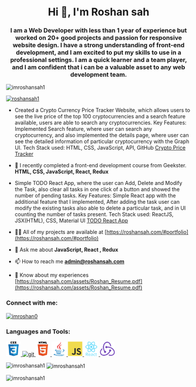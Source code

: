 <h1 align="center">Hi 👋, I'm Roshan sah</h1>
<h3 align="center">I am a Web Developer with less than 1 year of experience but worked on 20+ good projects and passion for responsive website design. I have a strong understanding of front-end development, and I am excited to put my skills to use in a professional settings. I am a quick learner and a team player, and I am confident that i can be a valuable asset to any web development team.</h3>

<p align="left"> <img src="https://komarev.com/ghpvc/?username=imroshansah1&label=Profile%20views&color=0e75b6&style=flat" alt="imroshansah1" /> </p>

<p align="left"> <a href="https://github.com/roshansah1/github-profile-trophy"><img src="https://github-profile-trophy.vercel.app/?username=roshansah1" alt="roshansah1" /></a> </p>

- Created a Crypto Currency Price Tracker Website, which allows users to see the live price of the top 100 cryptocurrencies and a search feature available, users are able to search any cryptocurrencies. Key Features: Implemented Search feature, where user can search any cryptocurrency, and also implemented the details page, where user can see the detailed information of particular cryptocurrency with the Graph UI. Tech Stack used: HTML, CSS, JavaScript, API, GitHub [Crypto Price Tracker](https://www.roshansah.ml/4-Advance-JS/411-crypto-view/AdvanceJS-411-01/)

- 🌱 I recently completed a front-end development course from Geekster. **HTML, CSS, JavaScript, React, Redux**

- Simple TODO React App, where the user can Add, Delete and Modify the Task, also clear all tasks in one click of a button and showed the number of pending tasks. Key Features: Simple React app with the additional feature that I implemented, After adding the task user can modify the existing tasks also able to delete a particular task, and in UI counting the number of tasks present. Tech Stack used: ReactJS, JSX(HTML), CSS, Material UI [TODO React App](https://roshansah1.github.io/react-todo-app/)

- 👨‍💻 All of my projects are available at [https://roshansah.com/#portfolio](https://roshansah.com/#portfolio)

- 💬 Ask me about **JavaScript, React , Redux**

- 📫 How to reach me **admin@roshansah.com**

- 📄 Know about my experiences [https://roshansah.com/assets/Roshan_Resume.pdf](https://roshansah.com/assets/Roshan_Resume.pdf)

<h3 align="left">Connect with me:</h3>
<p align="left">
<a href="https://linkedin.com/in/imroshan0" target="blank"><img align="center" src="https://raw.githubusercontent.com/rahuldkjain/github-profile-readme-generator/master/src/images/icons/Social/linked-in-alt.svg" alt="imroshan0" height="30" width="40" /></a>
</p>

<h3 align="left">Languages and Tools:</h3>
<p align="left"> <a href="https://www.w3schools.com/css/" target="_blank" rel="noreferrer"> <img src="https://raw.githubusercontent.com/devicons/devicon/master/icons/css3/css3-original-wordmark.svg" alt="css3" width="40" height="40"/> </a> <a href="https://git-scm.com/" target="_blank" rel="noreferrer"> <img src="https://www.vectorlogo.zone/logos/git-scm/git-scm-icon.svg" alt="git" width="40" height="40"/> </a> <a href="https://www.w3.org/html/" target="_blank" rel="noreferrer"> <img src="https://raw.githubusercontent.com/devicons/devicon/master/icons/html5/html5-original-wordmark.svg" alt="html5" width="40" height="40"/> </a> <a href="https://www.java.com" target="_blank" rel="noreferrer"> <img src="https://raw.githubusercontent.com/devicons/devicon/master/icons/java/java-original.svg" alt="java" width="40" height="40"/> </a> <a href="https://developer.mozilla.org/en-US/docs/Web/JavaScript" target="_blank" rel="noreferrer"> <img src="https://raw.githubusercontent.com/devicons/devicon/master/icons/javascript/javascript-original.svg" alt="javascript" width="40" height="40"/> </a> <a href="https://reactjs.org/" target="_blank" rel="noreferrer"> <img src="https://raw.githubusercontent.com/devicons/devicon/master/icons/react/react-original-wordmark.svg" alt="react" width="40" height="40"/> </a> <a href="https://redux.js.org" target="_blank" rel="noreferrer"> <img src="https://raw.githubusercontent.com/devicons/devicon/master/icons/redux/redux-original.svg" alt="redux" width="40" height="40"/> </a> </p>

<p><img align="left" src="https://github-readme-stats.vercel.app/api/top-langs?username=imroshansah1&show_icons=true&locale=en&layout=compact" alt="imroshansah1" /></p>

<p>&nbsp;<img align="center" src="https://github-readme-stats.vercel.app/api?username=imroshansah1&show_icons=true&locale=en" alt="imroshansah1" /></p>

<p><img align="center" src="https://github-readme-streak-stats.herokuapp.com/?user=imroshansah1&" alt="imroshansah1" /></p>
